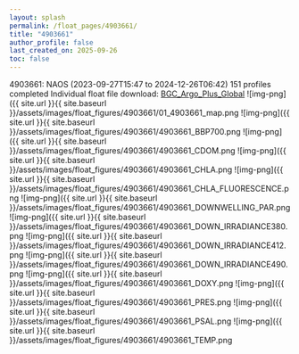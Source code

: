 ```yaml
---
layout: splash
permalink: /float_pages/4903661/
title: "4903661"
author_profile: false
last_created_on: 2025-09-26
toc: false
---
```

 
4903661: NAOS (2023-09-27T15:47 to 2024-12-26T06:42)
151 profiles completed
Individual float file download: [BGC_Argo_Plus_Global](https://ftp.soest.hawaii.edu/bgc_argo_plus/Individual_Floats/outliers_removed/4903661_Sprof_processed.nc)
![img-png]({{ site.url }}{{ site.baseurl }}/assets/images/float_figures/4903661/01_4903661_map.png
![img-png]({{ site.url }}{{ site.baseurl }}/assets/images/float_figures/4903661/4903661_BBP700.png
![img-png]({{ site.url }}{{ site.baseurl }}/assets/images/float_figures/4903661/4903661_CDOM.png
![img-png]({{ site.url }}{{ site.baseurl }}/assets/images/float_figures/4903661/4903661_CHLA.png
![img-png]({{ site.url }}{{ site.baseurl }}/assets/images/float_figures/4903661/4903661_CHLA_FLUORESCENCE.png
![img-png]({{ site.url }}{{ site.baseurl }}/assets/images/float_figures/4903661/4903661_DOWNWELLING_PAR.png
![img-png]({{ site.url }}{{ site.baseurl }}/assets/images/float_figures/4903661/4903661_DOWN_IRRADIANCE380.png
![img-png]({{ site.url }}{{ site.baseurl }}/assets/images/float_figures/4903661/4903661_DOWN_IRRADIANCE412.png
![img-png]({{ site.url }}{{ site.baseurl }}/assets/images/float_figures/4903661/4903661_DOWN_IRRADIANCE490.png
![img-png]({{ site.url }}{{ site.baseurl }}/assets/images/float_figures/4903661/4903661_DOXY.png
![img-png]({{ site.url }}{{ site.baseurl }}/assets/images/float_figures/4903661/4903661_PRES.png
![img-png]({{ site.url }}{{ site.baseurl }}/assets/images/float_figures/4903661/4903661_PSAL.png
![img-png]({{ site.url }}{{ site.baseurl }}/assets/images/float_figures/4903661/4903661_TEMP.png

